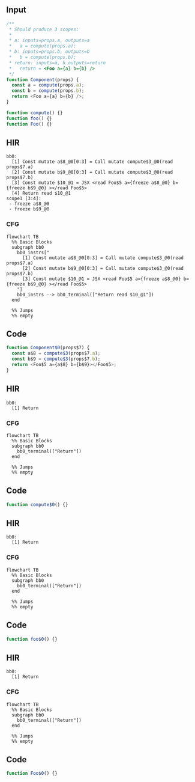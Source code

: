 
## Input

```javascript
/**
 * Should produce 3 scopes:
 *
 * a: inputs=props.a, outputs=a
 *   a = compute(props.a);
 * b: inputs=props.b, outputs=b
 *   b = compute(props.b);
 * return: inputs=a, b outputs=return
 *   return = <Foo a={a} b={b} />
 */
function Component(props) {
  const a = compute(props.a);
  const b = compute(props.b);
  return <Foo a={a} b={b} />;
}

function compute() {}
function foo() {}
function Foo() {}

```

## HIR

```
bb0:
  [1] Const mutate a$8_@0[0:3] = Call mutate compute$3_@0(read props$7.a)
  [2] Const mutate b$9_@0[0:3] = Call mutate compute$3_@0(read props$7.b)
  [3] Const mutate $10_@1 = JSX <read Foo$5 a={freeze a$8_@0} b={freeze b$9_@0} ></read Foo$5>
  [4] Return read $10_@1
scope1 [3:4]:
 - freeze a$8_@0
 - freeze b$9_@0
```

### CFG

```mermaid
flowchart TB
  %% Basic Blocks
  subgraph bb0
    bb0_instrs["
      [1] Const mutate a$8_@0[0:3] = Call mutate compute$3_@0(read props$7.a)
      [2] Const mutate b$9_@0[0:3] = Call mutate compute$3_@0(read props$7.b)
      [3] Const mutate $10_@1 = JSX <read Foo$5 a={freeze a$8_@0} b={freeze b$9_@0} ></read Foo$5>
    "]
    bb0_instrs --> bb0_terminal(["Return read $10_@1"])
  end

  %% Jumps
  %% empty
```

## Code

```javascript
function Component$0(props$7) {
  const a$8 = compute$3(props$7.a);
  const b$9 = compute$3(props$7.b);
  return <Foo$5 a={a$8} b={b$9}></Foo$5>;
}

```
## HIR

```
bb0:
  [1] Return

```

### CFG

```mermaid
flowchart TB
  %% Basic Blocks
  subgraph bb0
    bb0_terminal(["Return"])
  end

  %% Jumps
  %% empty
```

## Code

```javascript
function compute$0() {}

```
## HIR

```
bb0:
  [1] Return

```

### CFG

```mermaid
flowchart TB
  %% Basic Blocks
  subgraph bb0
    bb0_terminal(["Return"])
  end

  %% Jumps
  %% empty
```

## Code

```javascript
function foo$0() {}

```
## HIR

```
bb0:
  [1] Return

```

### CFG

```mermaid
flowchart TB
  %% Basic Blocks
  subgraph bb0
    bb0_terminal(["Return"])
  end

  %% Jumps
  %% empty
```

## Code

```javascript
function Foo$0() {}

```
      